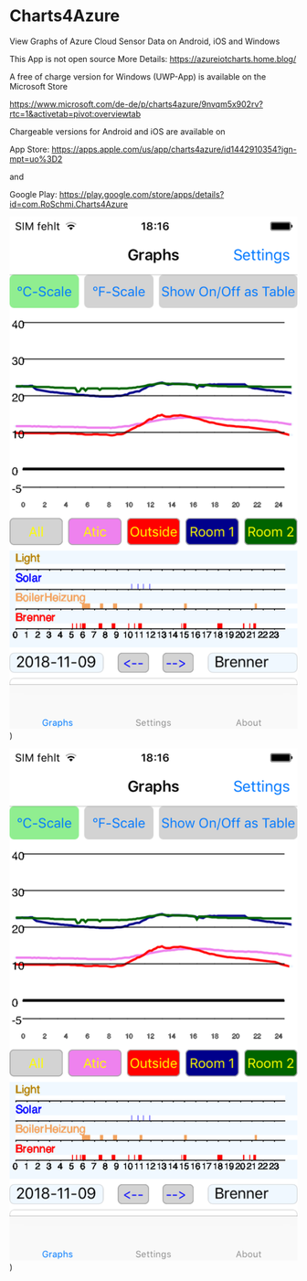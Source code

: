 # Charts4Azure
View Graphs of Azure Cloud Sensor Data on Android, iOS and Windows

This App is not open source
More Details: https://azureiotcharts.home.blog/

A free of charge version for Windows (UWP-App) is available on the Microsoft Store

https://www.microsoft.com/de-de/p/charts4azure/9nvqm5x902rv?rtc=1&activetab=pivot:overviewtab

Chargeable versions for Android and iOS are available on

App Store: https://apps.apple.com/us/app/charts4azure/id1442910354?ign-mpt=uo%3D2

and

Google Play: https://play.google.com/store/apps/details?id=com.RoSchmi.Charts4Azure

![Gallery](https://github.com/RoSchmi/Charts4Azure_/blob/master/Pictures/IMG_0023.PNG)
)



![Gallery](https://github.com/RoSchmi/Charts4Azure_/blob/master/Pictures/IMG_0023.PNG)
)




